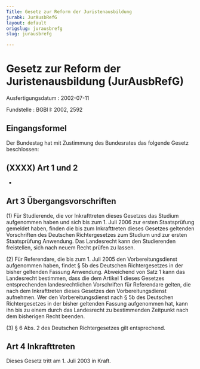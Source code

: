```yaml
---
Title: Gesetz zur Reform der Juristenausbildung
jurabk: JurAusbRefG
layout: default
origslug: jurausbrefg
slug: jurausbrefg

---
```


# Gesetz zur Reform der Juristenausbildung (JurAusbRefG)

Ausfertigungsdatum
:   2002-07-11

Fundstelle
:   BGBl I: 2002, 2592

## Eingangsformel

Der Bundestag hat mit Zustimmung des Bundesrates das folgende Gesetz
beschlossen:

## (XXXX) Art 1 und 2

-

## Art 3 Übergangsvorschriften

(1) Für Studierende, die vor Inkrafttreten dieses Gesetzes das Studium
aufgenommen haben und sich bis zum 1. Juli 2006 zur ersten
Staatsprüfung gemeldet haben, finden die bis zum Inkrafttreten dieses
Gesetzes geltenden Vorschriften des Deutschen Richtergesetzes zum
Studium und zur ersten Staatsprüfung Anwendung. Das Landesrecht kann
den Studierenden freistellen, sich nach neuem Recht prüfen zu lassen.

(2) Für Referendare, die bis zum 1. Juli 2005 den Vorbereitungsdienst
aufgenommen haben, findet § 5b des Deutschen Richtergesetzes in der
bisher geltenden Fassung Anwendung. Abweichend von Satz 1 kann das
Landesrecht bestimmen, dass die dem Artikel 1 dieses Gesetzes
entsprechenden landesrechtlichen Vorschriften für Referendare gelten,
die nach dem Inkrafttreten dieses Gesetzes den Vorbereitungsdienst
aufnehmen. Wer den Vorbereitungsdienst nach § 5b des Deutschen
Richtergesetzes in der bisher geltenden Fassung aufgenommen hat, kann
ihn bis zu einem durch das Landesrecht zu bestimmenden Zeitpunkt nach
dem bisherigen Recht beenden.

(3) § 6 Abs. 2 des Deutschen Richtergesetzes gilt entsprechend.

## Art 4 Inkrafttreten

Dieses Gesetz tritt am 1. Juli 2003 in Kraft.

